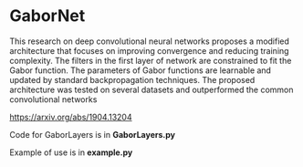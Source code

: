 # GaborNet

This research on deep convolutional neural networks proposes a modified architecture that focuses on improving convergence and reducing training complexity. The filters in the first layer of network are constrained to fit the Gabor function. The parameters of Gabor functions are learnable and updated by standard backpropagation techniques. The proposed architecture was tested on several datasets and outperformed the common convolutional networks

https://arxiv.org/abs/1904.13204

Code for GaborLayers is in **GaborLayers.py**

Example of use is in **example.py**
